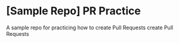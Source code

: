 # [Sample Repo] PR Practice
A sample repo for practicing how to create Pull Requests
create Pull Requests
